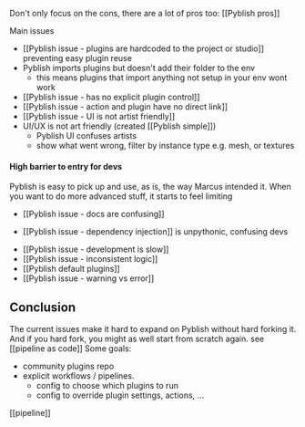 Don't only focus on the cons, there are a lot of pros too: [[Pyblish pros]]

Main issues
- [[Pyblish issue - plugins are hardcoded to the project or studio]] preventing easy plugin reuse
- Pyblish imports plugins but doesn't add their folder to the env
	- this means plugins that import anything not setup in your env wont work
- [[Pyblish issue - has no explicit plugin control]]
- [[Pyblish issue - action and plugin have no direct link]]
- [[Pyblish issue - UI is not artist friendly]]
- UI/UX is not art friendly (created [[Pyblish simple]])
	- Pyblish UI confuses artists
	- show what went wrong, filter by instance type e.g. mesh, or textures
#### High barrier to entry for devs
Pyblish is easy to pick up and use, as is, the way Marcus intended it. 
When you want to do more advanced stuff, it starts to feel limiting
- [[Pyblish issue - docs are confusing]]
* [[Pyblish issue - dependency injection]] is unpythonic, confusing devs
- [[Pyblish issue - development is slow]]
- [[Pyblish issue - inconsistent logic]]
- [[Pyblish default plugins]]
- [[Pyblish issue - warning vs error]]

## Conclusion
The current issues make it hard to expand on Pyblish without hard forking it.
And if you hard fork, you might as well start from scratch again. see [[pipeline as code]]
Some goals:
- community plugins repo
- explicit workflows / pipelines.
	- config to choose which plugins to run
	- config to override plugin settings, actions, ...

[[pipeline]]